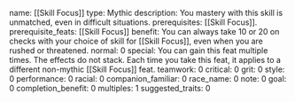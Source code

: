name: [[Skill Focus]]
type: Mythic
description: You mastery with this skill is unmatched, even in difficult situations.
prerequisites: [[Skill Focus]].
prerequisite_feats: [[Skill Focus]]
benefit: You can always take 10 or 20 on checks with your choice of skill for [[Skill Focus]], even when you are rushed or threatened.
normal: 0
special: You can gain this feat multiple times. The effects do not stack. Each time you take this feat, it applies to a different non-mythic [[Skill Focus]] feat.
teamwork: 0
critical: 0
grit: 0
style: 0
performance: 0
racial: 0
companion_familiar: 0
race_name: 0
note: 0
goal: 0
completion_benefit: 0
multiples: 1
suggested_traits: 0
